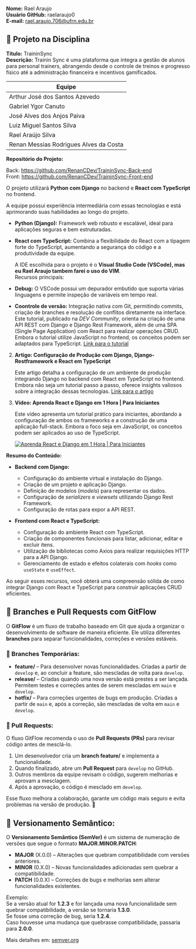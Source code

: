  **Nome:** Rael Araujo  
 **Usuário GitHub:** raelaraujo0   
 **E-mail:** rael.araujo.706@ufrn.edu.br
 
 ## 📌 Projeto na Disciplina
 **Título:** TraininSync  
 **Descrição:** Trainin Sync é uma plataforma que integra a gestão de alunos para personal trainers, abrangendo desde o controle de treinos e progresso físico até a administração financeira e incentivos gamificados.
   
 
 | Equipe                               
 |-------------------------------------|
 | Arthur José dos Santos Azevedo      |
 | Gabriel Ygor Canuto                 |
 | José Alves dos Anjos Paiva          |
 | Luiz Miguel Santos Silva            |
 | Rael Araújo Silva                   |
 | Renan Messias Rodrigues Alves da Costa |
 
 
 **Repositório do Projeto:**
 
  Back: https://github.com/RenanCDev/TraininSync-Back-end  
  Front: https://github.com/RenanCDev/TraininSync-Front-end

  O projeto utilizará **Python com Django** no backend e **React com TypeScript** no frontend.

  A equipe possui experiência intermediária com essas tecnologias e está aprimorando suas habilidades ao longo do projeto.

- **Python (Django):** Framework web robusto e escalável, ideal para aplicações seguras e bem estruturadas.  
- **React com TypeScript:** Combina a flexibilidade do React com a tipagem forte do TypeScript, aumentando a segurança do código e a produtividade da equipe.

  A IDE escolhida para o projeto é o **Visual Studio Code (VSCode), mas eu Rael Araujo tambem farei o uso do VIM**.  
  Recursos principais:
- **Debug:** O VSCode possui um depurador embutido que suporta várias linguagens e permite inspeção de variáveis em tempo real.
- **Coontrole de versão:** Integração nativa com Git, permitindo commits, criação de branches e resolução de conflitos diretamente na interface.
  Este tutorial, publicado na *DEV Community*, orienta na criação de uma API REST com Django e Django Rest Framework, além de uma SPA (Single Page Application) com React para realizar operações CRUD. Embora o tutorial utilize JavaScript no frontend, os conceitos podem ser adaptados para TypeScript. [Link para o tutorial](https://dev.to/koladev/build-a-crud-application-using-django-and-react-5389)

2. **Artigo: Configuração de Produção com Django, Django-Restframework e React em TypeScript**

   Este artigo detalha a configuração de um ambiente de produção integrando Django no backend com React em TypeScript no frontend. Embora não seja um tutorial passo a passo, oferece insights valiosos sobre a integração dessas tecnologias. [Link para o artigo](https://medium.com/@Jangascodingplace/django-django-restframework-typescript-react-production-setup-7ac11de14969)

3. **Vídeo: Aprenda React e Django em 1 Hora | Para Iniciantes**

   Este vídeo apresenta um tutorial prático para iniciantes, abordando a configuração de ambos os frameworks e a construção de uma aplicação full-stack. Embora o foco seja em JavaScript, os conceitos podem ser aplicados ao uso de TypeScript.

   [![Aprenda React e Django em 1 Hora | Para Iniciantes](https://img.youtube.com/vi/xldTxXtNiuk/0.jpg)](https://www.youtube.com/watch?v=xldTxXtNiuk)

**Resumo do Conteúdo:**

- **Backend com Django:**
  - Configuração do ambiente virtual e instalação do Django.
  - Criação de um projeto e aplicação Django.
  - Definição de modelos (*models*) para representar os dados.
  - Configuração de *serializers* e *viewsets* utilizando Django Rest Framework.
  - Configuração de rotas para expor a API REST.

- **Frontend com React e TypeScript:**
  - Configuração do ambiente React com TypeScript.
  - Criação de componentes funcionais para listar, adicionar, editar e excluir itens.
  - Utilização de bibliotecas como Axios para realizar requisições HTTP para a API Django.
  - Gerenciamento de estado e efeitos colaterais com *hooks* como `useState` e `useEffect`.

Ao seguir esses recursos, você obterá uma compreensão sólida de como integrar Django com React e TypeScript para construir aplicações CRUD eficientes.

## 🔀 Branches e Pull Requests com GitFlow
O **GitFlow** é um fluxo de trabalho baseado em Git que ajuda a organizar o desenvolvimento de software de maneira eficiente. Ele utiliza diferentes **branches** para separar funcionalidades, correções e versões estáveis.

### 🔄 Branches Temporárias:
- **feature/** – Para desenvolver novas funcionalidades. Criadas a partir de `develop` e, ao concluir a feature, são mescladas de volta para `develop`.
- **release/** – Criadas quando uma nova versão está prestes a ser lançada. Permitem testes e correções antes de serem mescladas em `main` e `develop`.
- **hotfix/** – Para correções urgentes de bugs em produção. Criadas a partir de `main` e, após a correção, são mescladas de volta em `main` e `develop`.

### 🔁 Pull Requests:

O fluxo GitFlow recomenda o uso de **Pull Requests (PRs)** para revisar código antes de mesclá-lo.  
1. Um desenvolvedor cria um **branch feature/** e implementa a funcionalidade.
2. Quando finalizado, abre um **Pull Request** para `develop` no GitHub.
3. Outros membros da equipe revisam o código, sugerem melhorias e aprovam a mesclagem.
4. Após a aprovação, o código é mesclado em `develop`.

Esse fluxo melhora a colaboração, garante um código mais seguro e evita problemas na versão de produção. 🚀


## 🔢 Versionamento Semântico:

O **Versionamento Semântico (SemVer)** é um sistema de numeração de versões que segue o formato **MAJOR.MINOR.PATCH**:

- **MAJOR** (X.0.0) – Alterações que quebram compatibilidade com versões anteriores.  
- **MINOR** (0.X.0) – Novas funcionalidades adicionadas sem quebrar a compatibilidade.  
- **PATCH** (0.0.X) – Correções de bugs e melhorias sem alterar funcionalidades existentes.  

Exemplo:  
Se a versão atual for **1.2.3** e for lançada uma nova funcionalidade sem quebrar compatibilidade, a versão se tornaria **1.3.0**.  
Se fosse uma correção de bug, seria **1.2.4**.  
Caso houvesse uma mudança que quebrasse compatibilidade, passaria para **2.0.0**.

Mais detalhes em: [semver.org](https://semver.org/)  



